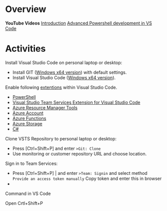 # Overview

**YouTube Videos**
[Introduction](https://www.youtube.com/watch?v=qmO9X96v5kM)
[Advanced Powershell development in VS Code](https://www.youtube.com/watch?v=Y3aALvpNZrk)

# Activities 
Install Visual Studio Code on personal laptop or desktop:
- Install GIT ([Windows x64 version](https://git-scm.com/download/win)) with default settings.
- Install Visual Studio Code ([Windows x64 version](https://go.microsoft.com/fwlink/?Linkid=852157)).


Enable following [extentions](https://code.visualstudio.com/docs/editor/extension-gallery) within Visual Studio Code.
- [PowerShell](https://marketplace.visualstudio.com/items?itemName=ms-vscode.PowerShell)
- [Visual Studio Team Services Extension for Visual Studio Code](https://marketplace.visualstudio.com/items?itemName=ms-vsts.team)
- [Azure Resource Manager Tools](https://marketplace.visualstudio.com/items?itemName=msazurermtools.azurerm-vscode-tools)
- [Azure Account](https://marketplace.visualstudio.com/items?itemName=ms-vscode.azure-account)
- [Azure Functions](https://marketplace.visualstudio.com/items?itemName=ms-azuretools.vscode-azurefunctions)
- [Azure Storage](https://marketplace.visualstudio.com/items?itemName=ms-azuretools.vscode-azurestorage)
- [C#](https://marketplace.visualstudio.com/items?itemName=ms-vscode.csharp)

Clone VSTS Repository to personal laptop or desktop:
- Press [Ctrl+Shift+P] and enter `>Git: Clone`
- Use monitoring or customer repository URL and choose location.

Sign in to Team Services:
- Press [Ctrl+Shift+P] |  and enter `>Team: Signin` and select method `Provide an access token manually`
Copy token and enter this in browser
- 

Command in VS Code

Open
Crtl+Shift+P



